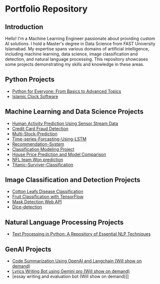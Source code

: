 # Portfolio Repository

## Introduction
Hello! I'm a Machine Learning Engineer passionate about providing custom AI solutions. I hold a Master's degree in Data Science from FAST University Islamabad. My expertise spans various domains of artificial intelligence, including machine learning, data science, image classification and detection, and natural language processing. This repository showcases some projects demonstrating my skills and knowledge in these areas.

## Python Projects
- [Python for Everyone: From Basics to Advanced Topics](https://github.com/Ch-Jameel/python-programming)
- [Islamic Clock Software](https://github.com/Ch-Jameel/Islamic-Clock-Project)

## Machine Learning and Data Science Projects
- [Human Activity Prediction Using Sensor Stream Data](https://github.com/Ch-Jameel/ANN-and-random-Forset-and-Voting-Classifier)
- [Credit Card Fraud Detection](https://github.com/Ch-Jameel/credit-card-classification)
- [Multi-Stock-Prediction](https://github.com/Ch-Jameel/Multi-Stock-Prediction)
- [Time-series-Forcasting-Using-LSTM](https://github.com/Ch-Jameel/Time-series-Forcasting-Using-LSTM)
- [Recommendation-System](https://github.com/Ch-Jameel/Recommendation-System)
- [Classification Modeling Project](https://github.com/Ch-Jameel/Classification-modeling-work-using-SVC-KNN-DT-etc)
- [House Price Prediction and Model Comparison](https://github.com/Ch-Jameel/House-Prediction-Models-work-with-EDA)
- [NFL team Won prediction](https://github.com/Ch-Jameel/Random-Forest-Model-Using-Sklearn)
- [Titanic-Surviver-Classification](https://github.com/Ch-Jameel/Titanic-Surviver-Classification)

## Image Classification and Detection Projects
- [Cotton Leafs Disease Classification](https://github.com/Ch-Jameel/Image-Classification)
- [Fruit Classification with TensorFlow](https://github.com/Ch-Jameel/Fruits-Images-Classification-)
- [Mask Detection Web API](https://github.com/Ch-Jameel/Mask-Detection-App)
- [Dice-detection](https://github.com/Ch-Jameel/Dice-detection-Using-YOLOV8)

## Natural Language Processing Projects
- [Text Processing in Python: A Repository of Essential NLP Techniques](https://github.com/Ch-Jameel/Natural-Language-Processing)
## GenAI Projects
- [Code Summarization Using OpenAI and Langchain  (Will show on demand)](link-to-your-project-2)
- [Lyrics Writing Bot using Gemini pro  (Will show on demand)](link-to-your-project-3)
- [essay writing and evaluation bot (Will show on demand)]]
